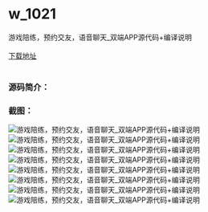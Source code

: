 # w_1021
游戏陪练，预约交友，语音聊天_双端APP源代码+编译说明
<br/></br>
[下载地址](https://www.uuid2.com/1021.html "下载地址")
<br/></br>
<h3>源码简介：</h3>
<p> <p>
<p> <p>
<h3>截图：</h3>
<img src="https://www.uuid2.com/wp-content/uploads/img/202105/db435c2800.jpg" alt="游戏陪练，预约交友，语音聊天_双端APP源代码+编译说明"><img src="https://www.uuid2.com/wp-content/uploads/img/202105/eae1390539.jpg" alt="游戏陪练，预约交友，语音聊天_双端APP源代码+编译说明"><img src="https://www.uuid2.com/wp-content/uploads/img/202105/eae1390131.jpg" alt="游戏陪练，预约交友，语音聊天_双端APP源代码+编译说明"><img src="https://www.uuid2.com/wp-content/uploads/img/202105/239178a667.jpg" alt="游戏陪练，预约交友，语音聊天_双端APP源代码+编译说明"><img src="https://www.uuid2.com/wp-content/uploads/img/202105/a40327d919.jpg" alt="游戏陪练，预约交友，语音聊天_双端APP源代码+编译说明"><img src="https://www.uuid2.com/wp-content/uploads/img/202105/a40327d794.jpg" alt="游戏陪练，预约交友，语音聊天_双端APP源代码+编译说明"><img src="https://www.uuid2.com/wp-content/uploads/img/202105/a137667241.jpg" alt="游戏陪练，预约交友，语音聊天_双端APP源代码+编译说明"><img src="https://www.uuid2.com/wp-content/uploads/img/202105/d114b4b936.jpg" alt="游戏陪练，预约交友，语音聊天_双端APP源代码+编译说明">
